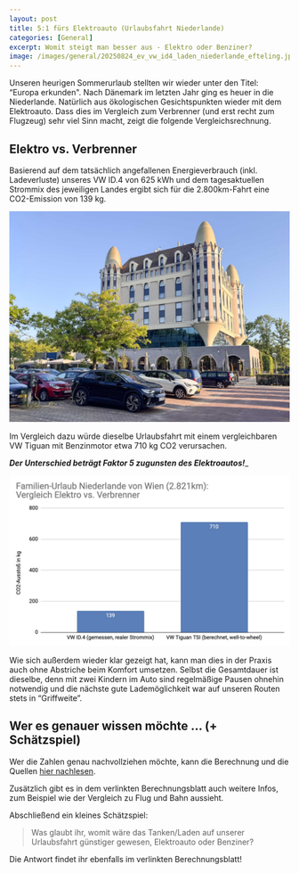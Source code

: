 ```yaml
---
layout: post
title: 5:1 fürs Elektroauto (Urlaubsfahrt Niederlande)
categories: [General]
excerpt: Womit steigt man besser aus - Elektro oder Benziner?
image: /images/general/20250824_ev_vw_id4_laden_niederlande_efteling.jpg
---
```


Unseren heurigen Sommerurlaub stellten wir wieder unter den Titel: “Europa erkunden".
Nach Dänemark im letzten Jahr ging es heuer in die Niederlande. Natürlich aus ökologischen Gesichtspunkten wieder mit dem Elektroauto.
Dass dies im Vergleich zum Verbrenner (und erst recht zum Flugzeug) sehr viel Sinn macht, zeigt die folgende Vergleichsrechnung.

## Elektro vs. Verbrenner

Basierend auf dem tatsächlich angefallenen Energieverbrauch (inkl. Ladeverluste) unseres VW ID.4 von 625 kWh und dem tagesaktuellen Strommix des jeweiligen Landes ergibt sich für die 2.800km-Fahrt eine CO2-Emission von 139 kg.

![Jakob Hürner](../images/general/20250824_ev_vw_id4_laden_niederlande_efteling.jpg)

Im Vergleich dazu würde dieselbe Urlaubsfahrt mit einem vergleichbaren VW Tiguan mit Benzinmotor etwa 710 kg CO2 verursachen.

___Der Unterschied beträgt Faktor 5 zugunsten des Elektroautos!____

![Jakob Hürner](../images/general/20250824_ev_laden_urlaubsfahrt_niederlande.jpg)


Wie sich außerdem wieder klar gezeigt hat, kann man dies in der Praxis auch ohne Abstriche beim Komfort umsetzen. Selbst die Gesamtdauer ist dieselbe, denn mit zwei Kindern im Auto sind regelmäßige Pausen ohnehin notwendig und die nächste gute Lademöglichkeit war auf unseren Routen stets in “Griffweite”.


## Wer es genauer wissen möchte … (+ Schätzspiel)

Wer die Zahlen genau nachvollziehen möchte, kann die Berechnung und die Quellen [hier nachlesen](https://docs.google.com/spreadsheets/d/1i_jJHJjevBsg62S7AUTlFe-zlrQlEKaFEi7EJrZuYFE/edit?usp=sharing).

Zusätzlich gibt es in dem verlinkten Berechnungsblatt auch weitere Infos, zum Beispiel wie der Vergleich zu Flug und Bahn aussieht.

Abschließend ein kleines Schätzspiel:

> Was glaubt ihr, womit wäre das Tanken/Laden auf unserer Urlaubsfahrt günstiger gewesen, Elektroauto oder Benziner?

Die Antwort findet ihr ebenfalls im verlinkten Berechnungsblatt!


